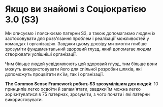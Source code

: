 # Якщо ви знайомі з Соціократією 3.0 (S3)


Ми описуємо і пояснюємо патерни S3, а також допомагаємо людям їх застосовувати для розв'язання проблем і реалізації можливостей у командах і організаціях. Завдяки цьому досвіду ми змогли глибше зрозуміти фундаментальний здоровий глузд, який допомагає людям створювати успішніші організації.

Чим більше людей усвідомлюють цей здоровий глузд, тим більше вони можуть використовувати його для спільної розробки шляхів, які допоможуть процвітати як їм, так і організації.

**The Common Sense Framework робить S3 зрозумілішим для людей**: 10 принципів легко освоїти й запам'ятати, завдяки їм можна легко зорієнтуватися в 75 патернах, зрозуміти, з чого почати і які патерни використовувати.
